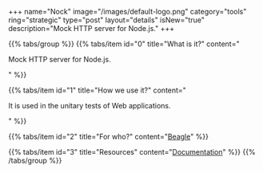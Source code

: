 +++
name="Nock"
image="/images/default-logo.png"
category="tools"
ring="strategic"
type="post"
layout="details"
isNew="true"
description="Mock HTTP server for Node.js."
+++

{{% tabs/group %}}
  {{% tabs/item id="0" title="What is it?" content="<p>Mock HTTP server for Node.js.</p>" %}}
  
  {{% tabs/item id="1" title="How we use it?" content="<p>It is used in the unitary tests of Web applications.</p>" %}}
  
  {{% tabs/item id="2" title="For who?" content="<a href='https://usebeagle.io/' target='_blank'>Beagle</a>" %}}

  {{% tabs/item id="3" title="Resources" content="<a href='https://github.com/nock/nock#readme' target='_blank'>Documentation</a>" %}}
{{% /tabs/group %}}